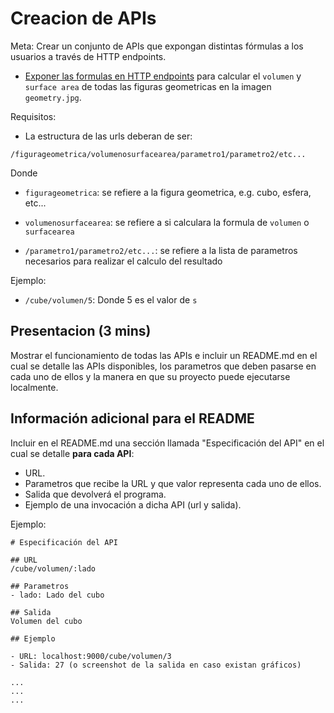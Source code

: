 # Creacion de APIs

Meta: Crear un conjunto de APIs que expongan distintas fórmulas a los usuarios a través de HTTP endpoints.

- [Exponer las formulas en HTTP endpoints](https://github.com/cs1000-utec/laboratorio5-template) para calcular el `volumen` y `surface area` de todas las figuras geometricas en la imagen `geometry.jpg`.

Requisitos:

- La estructura de las urls deberan de ser:

`/figurageometrica/volumenosurfacearea/parametro1/parametro2/etc...`

Donde

- `figurageometrica`: se refiere a la figura geometrica, e.g. cubo, esfera, etc...

- `volumenosurfacearea`: se refiere a si calculara la formula de `volumen` o `surfacearea`

- `/parametro1/parametro2/etc...`: se refiere a la lista de parametros necesarios para realizar el calculo del resultado

Ejemplo:

- `/cube/volumen/5`: Donde 5 es el valor de `s`

## Presentacion (3 mins)

Mostrar el funcionamiento de todas las APIs e incluir un README.md en el cual se detalle las APIs disponibles, los parametros que deben pasarse en cada uno de ellos y la manera en que su proyecto puede ejecutarse localmente.

## Información adicional para el README

Incluir en el README.md una sección llamada "Especificación del API" en el cual se detalle **para cada API**:

- URL.
- Parametros que recibe la URL y que valor representa cada uno de ellos.
- Salida que devolverá el programa.
- Ejemplo de una invocación a dicha API (url y salida).

Ejemplo:

```
# Especificación del API

## URL
/cube/volumen/:lado

## Parametros
- lado: Lado del cubo

## Salida
Volumen del cubo

## Ejemplo

- URL: localhost:9000/cube/volumen/3
- Salida: 27 (o screenshot de la salida en caso existan gráficos)

...
...
...
```